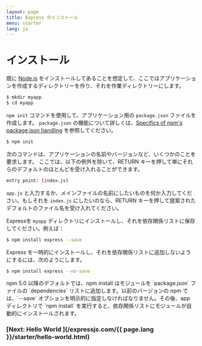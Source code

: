 ```yaml
---
layout: page
title: Express のインストール
menu: starter
lang: ja
---
```


# インストール

既に [Node.js](https://nodejs.org/) をインストールしてあることを想定して、ここではアプリケーションを作成するディレクトリーを作り、それを作業ディレクトリーにします。

```sh
$ mkdir myapp
$ cd myapp
```

`npm init` コマンドを使用して、アプリケーション用の `package.json` ファイルを作成します。
`package.json` の機能について詳しくは、[Specifics of npm's package.json handling](https://docs.npmjs.com/files/package.json) を参照してください。

```sh
$ npm init
```

次のコマンドは、アプリケーションの名前やバージョンなど、いくつかのことを要求します。
ここでは、以下の例外を除いて、RETURN キーを押して単にそれらのデフォルトのほとんどを受け入れることができます。

```sh
entry point: (index.js)
```

`app.js` と入力するか、メインファイルの名前にしたいものを何か入力してください。もしそれを `index.js` にしたいのなら、RETURN キーを押して提案されたデフォルトのファイル名を受け入れてください。

Expressを `myapp` ディレクトリにインストールし、それを依存関係リストに保存してください。例えば：

```sh
$ npm install express --save
```

Express を一時的にインストールし、それを依存関係リストに追加しないようにするには、次のようにします。

```sh
$ npm install express --no-save
```

<div class="doc-box doc-info" markdown="1">
npm 5.0 以降のデフォルトでは、npm install はモジュールを `package.json` ファイルの `dependencies` リストに追加します。以前のバージョンの npm では、`--save` オプションを明示的に指定しなければなりません。その後、app ディレクトリで `npm install` を実行すると、依存関係リストにモジュールが自動的にインストールされます。
</div>

###  [Next: Hello World ](/expressjs.com/{{ page.lang }}/starter/hello-world.html)
